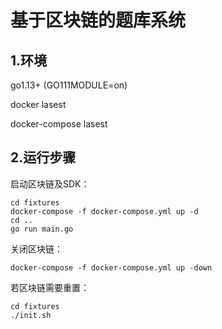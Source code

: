 # 基于区块链的题库系统
## 1.环境
go1.13+ (GO111MODULE=on)

docker lasest

docker-compose lasest
## 2.运行步骤
启动区块链及SDK：
```shell script
cd fixtures
docker-compose -f docker-compose.yml up -d
cd ..
go run main.go
```
关闭区块链：
```shell script
docker-compose -f docker-compose.yml up -down
```

若区块链需要重置：
```shell script
cd fixtures
./init.sh
```